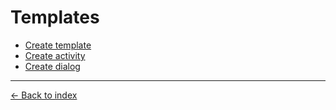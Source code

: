 # Templates

- [Create template](create-template.md)
- [Create activity](create-activity.md)
- [Create dialog](create-dialog.md)

---

[← Back to index](../../index.md)
